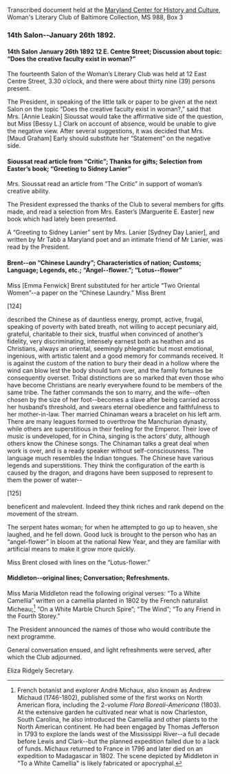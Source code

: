 Transcribed document held at the [Maryland Center for History and Culture](http://mdhs.org/), Woman's Literary Club of Baltimore Collection, MS 988, Box 3

### 14th Salon--January 26th 1892.

#### 14th Salon January 26th 1892 12 E. Centre Street; Discussion about topic: “Does the creative faculty exist in woman?”

The fourteenth Salon of the Woman’s Literary Club was held at 12 East Centre Street, 3.30 o’clock, and there were about thirty nine (39) persons present.

The President, in speaking of the little talk or paper to be given at the next Salon on the topic “Does the creative faculty exist in woman?,” said that Mrs. [Annie Leakin] Sioussat would take the affirmative side of the question, but Miss [Bessy L.] Clark on account of absence, would be unable to give the negative view. After several suggestions, it was decided that Mrs.  [Maud Graham] Early should substitute her “Statement” on the negative side.

#### Sioussat read article from “Critic”; Thanks for gifts; Selection from Easter’s book; “Greeting to Sidney Lanier”
Mrs. Sioussat read an article from “The Critic” in support of woman’s creative ability.

The President expressed the thanks of the Club to several members for gifts made, and read a selection from Mrs. Easter’s [Marguerite E. Easter] new book which had lately been presented.

A “Greeting to Sidney Lanier” sent by Mrs. Lanier [Sydney Day Lanier], and written by Mr Tabb a Maryland poet and an intimate friend of Mr Lanier, was read by the President.

#### Brent--on “Chinese Laundry”; Characteristics of nation; Customs; Language; Legends, etc.; “Angel--flower.”; “Lotus--flower”

Miss [Emma Fenwick] Brent substituted for her article “Two Oriental Women”--a paper on the “Chinese Laundry.” Miss Brent

[124]

described the Chinese as of dauntless energy, prompt, active, frugal, speaking of poverty with bated breath, not willing to accept pecuniary aid, grateful, charitable to their sick, trustful when convinced of another’s fidelity, very discriminating, intensely earnest both as heathen and as Christians, always an oriental, seemingly phlegmatic but most emotional, ingenious, with artistic talent and a good memory for commands received. It is against the custom of the nation to bury their dead in a hollow where the wind can blow lest the body should turn over, and the family fortunes be consequently overset. Tribal distinctions are so marked that even those who have become Christians are nearly everywhere found to be members of the same tribe. The father commands the son to marry, and the wife--often chosen by the size of her foot--becomes a slave after being carried across her husband’s threshold, and swears eternal obedience and faithfulness to her mother-in-law. Ther married Chinaman wears a bracelet on his left arm. There are many leagues formed to overthrow the Manchurian dynasty, while others are superstitious in their feeling for the Emperor. Their love of music is undeveloped, for in China, singing is the actors’ duty, although others know the Chinese songs. The Chinaman talks a great deal when work is over, and is a ready speaker without self-consciousness. The language much resembles the Indian tongues. The Chinese have various legends and superstitions. They think the configuration of the earth is caused by the dragon, and dragons have been supposed to represent to them the power of water--

[125]

beneficent and malevolent. Indeed they think riches and rank depend on the movement of the stream.

The serpent hates woman; for when he attempted to go up to heaven, she laughed, and he fell down. Good luck is brought to the person who has an “angel-flower” in bloom at the national New Year, and they are familiar with artificial means to make it grow more quickly.

Miss Brent closed with lines on the “Lotus-flower.”

#### Middleton--original lines; Conversation; Refreshments.

Miss Maria Middleton read the following original verses: “To a White Camellia” written on a camellia planted in 1802 by the French naturalist Micheau;[^Micheau] “On a White Marble Church Spire”; “The Wind”; “To any Friend in the Fourth Storey.”

[^Micheau]: French botanist and explorer André Michaux, also known as Andrew Michaud (1746-1802), published some of the first works on North American flora, including the 2-volume _Flora Boreali-Americana_ (1803). At the extensive garden he cultivated near what is now Charleston, South Carolina, he also introduced the Camellia and other plants to the North American continent. He had been engaged by Thomas Jefferson in 1793 to explore the lands west of the Mississippi River--a full decade before Lewis and Clark--but the planned expedition failed due to a lack of funds. Michaux returned to France in 1796 and later died on an expedition to Madagascar in 1802. The scene depicted by Middleton in "To a White Camellia" is likely fabricated or apocryphal.
  
The President announced the names of those who would contribute the next programme.

General conversation ensued, and light refreshments were served, after which the Club adjourned.

Eliza Ridgely
Secretary.